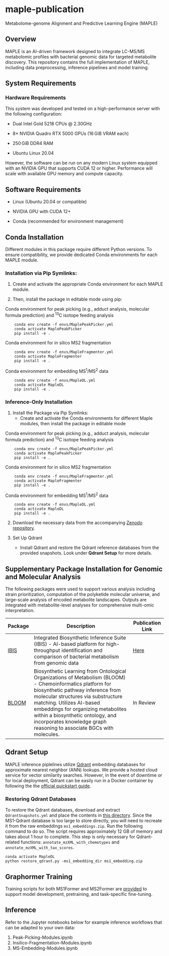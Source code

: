 # maple-publication
Metabolome-genome Alignment and Predictive Learning Engine (MAPLE)

## Overview
MAPLE is an AI-driven framework designed to integrate LC-MS/MS metabolomic profiles with bacterial genomic data for targeted metabolite discovery. This repository contains the full implementation of MAPLE, including data preprocessing, inference pipelines and model training.

## System Requirements

### Hardware Requirements

This system was developed and tested on a high-performance server with the following configuration:

- Dual Intel Gold 5218 CPUs @ 2.30GHz

- 8× NVIDIA Quadro RTX 5000 GPUs (16 GiB VRAM each)

- 250 GiB DDR4 RAM

- Ubuntu Linux 20.04

However, the software can be run on any modern Linux system equipped with an NVIDIA GPU that supports CUDA 12 or higher. Performance will scale with available GPU memory and compute capacity.

## Software Requirements

- Linux (Ubuntu 20.04 or compatible)

- NVIDIA GPU with CUDA 12+

- Conda (recommended for environment management)


## Conda Installation

Different modules in this package require different Python versions. To ensure compatibility, we provide dedicated Conda environments for each MAPLE module.

### Installation via Pip Symlinks:

1. Create and activate the appropriate Conda environment for each MAPLE module.

2. Then, install the package in editable mode using pip:

Conda environment for peak picking (e.g., adduct analysis, molecular formula prediction) and <sup>13</sup>C isotope feeding analysis 
```
    conda env create -f envs/MaplePeakPicker.yml
    conda activate MaplePeakPicker
    pip install -e .
```

Conda environment for in silico MS2 fragmentation
```
    conda env create -f envs/MapleFragmenter.yml
    conda activate MapleFragmenter
    pip install -e .
```

Conda environment for embedding MS<sup>1</sup>/MS<sup>2</sup> data
```
    conda env create -f envs/MapleDL.yml
    conda activate MapleDL
    pip install -e .
```

### Inference-Only Installation
1. Install the Package via Pip Symlinks:
    - Create and activate the Conda environments for different Maple modules, then install the package in editable mode

Conda environment for peak picking (e.g., adduct analysis, molecular formula prediction) and <sup>13</sup>C isotope feeding analysis 
```
    conda env create -f envs/MaplePeakPicker.yml
    conda activate MaplePeakPicker
    pip install -e .
```

Conda environment for in silico MS2 fragmentation
```
    conda env create -f envs/MapleFragmenter.yml
    conda activate MapleFragmenter
    pip install -e .
```

Conda environment for embedding MS<sup>1</sup>/MS<sup>2</sup> data
```
    conda env create -f envs/MapleDL.yml
    conda activate MapleDL
    pip install -e .
```

2. Download the necessary data from the accompanying [Zenodo repository](https://zenodo.org/doi/10.5281/zenodo.15285195). 

3. Set Up Qdrant
    - Install Qdrant and restore the Qdrant reference databases from the provided snapshots. Look under **Qdrant Setup** for more details.

## Supplementary Package Installation for Genomic and Molecular Analysis

The following packages were used to support various analysis including strain prioritization, computation of the polyketide molecular universe, and large-scale analysis of encoded metabolite landscapes. Outputs are integrated with metabolite-level analyses for comprehensive multi-omic interpretation.

| Package | Description | Publication Link
|---|---| ---|
| [IBIS](https://github.com/magarveylab/ibis-publication/tree/main)          | Integrated Biosynthetic Inference Suite (IBIS) - AI-based platform for high-throughput identification and comparison of bacterial metabolism from genomic data   | [Here](https://www.pnas.org/doi/10.1073/pnas.2425048122) | 
| [BLOOM](https://github.com/magarveylab/bloom-publication/tree/main)         | Biosynthetic Learning from Ontological Organizations of Metabolism (BLOOM) - Chemoinformatics platform for biosynthetic pathway inference from molecular structures via substructure matching. Utilizes AI-based embeddings for organizing metabolites within a biosynthetic ontology, and incorporates knowledge graph reasoning to associate BGCs with molecules. |  In Review | 


## Qdrant Setup
MAPLE inference piplelines utilize [Qdrant](https://qdrant.tech/) embedding databases for approximate nearest neighbor (ANN) lookups. We provide a hosted cloud service for vector similarity searches. However, in the event of downtime or for local deployment, Qdrant can be easily run in a Docker container by following the the [official quickstart guide](https://qdrant.tech/documentation/quickstart/).

### Restoring Qdrant Databases
To restore the Qdrant databases, download and extract `QdrantSnapshots.yml` and place the contents in [this directory](https://github.com/magarveylab/maple-publication/tree/main/Maple/Embedder/QdrantSnapshots). Since the MS1-Qdrant database is too large to store directly, you will need to recreate it from the raw embeddings `ms1_embeddings.zip`. Run the following command to do so. The script requires approximately 12 GB of memory and takes about 1 hour to complete. This step is only necessary for Qdrant-related functions: `annotate_mzXML_with_chemotypes` and  `annotate_mzXML_with_tax_scores`.
```
conda activate MapleDL
python restore_qdrant.py -ms1_embedding_dir ms1_embedding.zip
```

## Graphormer Training
Training scripts for both MS1Former and MS2Former are [provided](https://github.com/magarveylab/maple-graphormer-training/tree/main) to support model development, pretraining, and task-specific fine-tuning.

## Inference
Refer to the Jupyter notebooks below for example inference workflows that can be adapted to your own data:

1. Peak-Picking-Modules.ipynb
2. Insilico-Fragmentation-Modules.ipynb
3. MS-Embedding-Modules.ipynb


